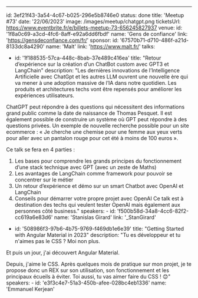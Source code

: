 ---

id: 3ef21f43-3a54-4c67-b025-296e5b8746e0
status: done
title: 'Meetup #73'
date: '22/06/2023'
image: /images/meetup/chatgpt.png
ticketsUrl: https://www.eventbrite.fr/e/billets-meetup-73-656245827937
venue:
id: '1f8a0c69-a3cd-4fc6-8aff-e92a6dd6fbdf'
name: 'Gens de confiance'
link: 'https://gensdeconfiance.com/fr/'
sponsor:
id: '67570b71-d710-486f-a21d-8133dc8a4290'
name: 'Malt'
link: 'https://www.malt.fr/'
talks:

- id: '1f188535-57ca-448c-8bab-37e489c416ea'
  title: "Retour d’expérience sur la création d’un ChatBot custom avec GPT3 et LangChain"
  description: "Les dernières innovations de l’Intelligence Artificielle avec ChatGpt et les autres LLM ouvrent une nouvelle ère qui va mener à une adoption massive de l’IA dans notre quotidien. Les produits et architectures techs vont être repensés pour améliorer les expériences utilisateurs.

ChatGPT peut répondre à des questions qui nécessitent des informations grand public comme la date de naissance de Thomas Pesquet. Il est également possible de construire un système où GPT peut répondre à des questions privées. Un exemple de nouvelle recherche possible pour un site ecommerce : « Je cherche une chemise pour une femme aux yeux verts pour aller avec un pantalon rouge pour cet été à moins de 100 euros ».

Ce talk se fera en 4 parties :

1. Les bases pour comprendre les grands principes du fonctionnement d’une stack technique avec GPT (avec un zeste de Maths)
2. Les avantages de LangChain comme framework pour pouvoir se concentrer sur le métier
3. Un retour d’expérience et démo sur un smart Chatbot avec OpenAI et LangChain
4. Conseils pour démarrer votre propre projet avec OpenAI
   Ce talk est à destination des techs qui veulent tester OpenAI mais également aux personnes côté business."
   speakers: -
   id: 'f500b58d-34a8-4cc6-82f2-cc619a6e83d6'
   name: 'Stanislas Girard'
   link: '\_StanGirard'

- id: '508986f3-97b6-4b75-9769-f469db1e6e39'
  title: "Getting Started with Angular Material in 2023"
  description: "Tu es développeur et tu n'aimes pas le CSS ? Moi non plus.

Et puis un jour, j'ai découvert Angular Material.

Depuis, j'aime le CSS. Après quelques mois de pratique sur mon projet, je te propose donc un REX sur son utilisation, son fonctionnement et les principaux écueils à éviter. Toi aussi, tu vas aimer faire du CSS ! 😊"
speakers: -
id: 'e3f3c4e7-51a3-450b-afee-028bc4eb1336'
name: 'Emmanuel Kerjean'
